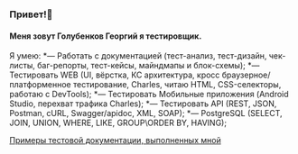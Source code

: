 ###  Привет!👋
#### Меня зовут Голубенков Георгий я тестировщик.
Я умею: 
*— Работать с документацией (тест-анализ, тест-дизайн, чек-листы, баг-репорты, тест-кейсы, майндмапы и блок-схемы);
*— Тестировать WEB (UI, вёрстка, КС архитектура, кросс браузерное/платформенное тестирование, Charles, читаю HTML, CSS-селекторы, работаю с DevTools);
*— Тестировать Мобильные приложения (Android Studio, перехват трафика Charles);
*— Тестировать API (REST, JSON, Postman, cURL, Swagger/apidoc, XML, SOAP);
*— PostgreSQL (SELECT, JOIN, UNION, WHERE, LIKE, GROUP\ORDER BY, HAVING);

[Примеры тестовой документации, выполненных мной](https://github.com/GolubenkovG/QA_Portfolio)
<!--
**GolubenkovG/GolubenkovG** is a ✨ _special_ ✨ repository because its `README.md` (this file) appears on your GitHub profile.

Here are some ideas to get you started:

- 🔭 I’m currently working on ...
- 🌱 I’m currently learning ...
- 👯 I’m looking to collaborate on ...
- 🤔 I’m looking for help with ...
- 💬 Ask me about ...
- 📫 How to reach me: ...
- 😄 Pronouns: ...
- ⚡ Fun fact: ...
-->
 
